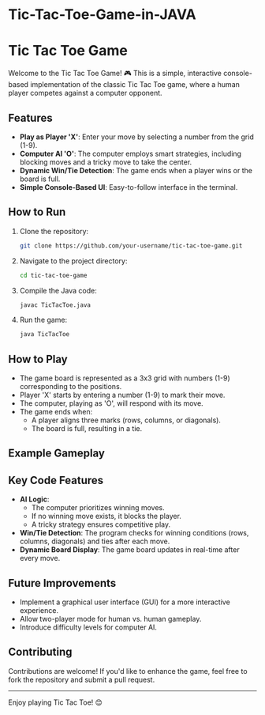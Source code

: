 # Tic-Tac-Toe-Game-in-JAVA
# Tic Tac Toe Game

Welcome to the Tic Tac Toe Game! 🎮 This is a simple, interactive console-based implementation of the classic Tic Tac Toe game, where a human player competes against a computer opponent.

## Features

- **Play as Player 'X'**: Enter your move by selecting a number from the grid (1-9).
- **Computer AI 'O'**: The computer employs smart strategies, including blocking moves and a tricky move to take the center.
- **Dynamic Win/Tie Detection**: The game ends when a player wins or the board is full.
- **Simple Console-Based UI**: Easy-to-follow interface in the terminal.

## How to Run

1. Clone the repository:
    ```bash
    git clone https://github.com/your-username/tic-tac-toe-game.git
    ```
2. Navigate to the project directory:
    ```bash
    cd tic-tac-toe-game
    ```
3. Compile the Java code:
    ```bash
    javac TicTacToe.java
    ```
4. Run the game:
    ```bash
    java TicTacToe
    ```

## How to Play

- The game board is represented as a 3x3 grid with numbers (1-9) corresponding to the positions.
- Player 'X' starts by entering a number (1-9) to mark their move.
- The computer, playing as 'O', will respond with its move.
- The game ends when:
  - A player aligns three marks (rows, columns, or diagonals).
  - The board is full, resulting in a tie.

## Example Gameplay


## Key Code Features

- **AI Logic**:
  - The computer prioritizes winning moves.
  - If no winning move exists, it blocks the player.
  - A tricky strategy ensures competitive play.
- **Win/Tie Detection**: The program checks for winning conditions (rows, columns, diagonals) and ties after each move.
- **Dynamic Board Display**: The game board updates in real-time after every move.

## Future Improvements

- Implement a graphical user interface (GUI) for a more interactive experience.
- Allow two-player mode for human vs. human gameplay.
- Introduce difficulty levels for computer AI.

## Contributing

Contributions are welcome! If you'd like to enhance the game, feel free to fork the repository and submit a pull request.

---

Enjoy playing Tic Tac Toe! 😊
